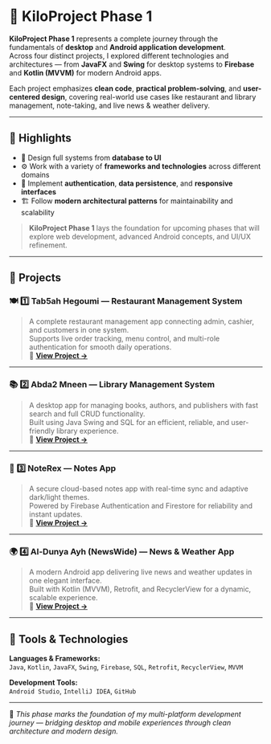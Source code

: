 # 🚀 KiloProject Phase 1

**KiloProject Phase 1** represents a complete journey through the fundamentals of **desktop** and **Android application development**.  
Across four distinct projects, I explored different technologies and architectures — from **JavaFX** and **Swing** for desktop systems to **Firebase** and **Kotlin (MVVM)** for modern Android apps.

Each project emphasizes **clean code**, **practical problem-solving**, and **user-centered design**, covering real-world use cases like restaurant and library management, note-taking, and live news & weather delivery.

---

## 🎯 Highlights

- 🧩 Design full systems from **database to UI**
- ⚙️ Work with a variety of **frameworks and technologies** across different domains
- 🔐 Implement **authentication**, **data persistence**, and **responsive interfaces**
- 🏗️ Follow **modern architectural patterns** for maintainability and scalability

> **KiloProject Phase 1** lays the foundation for upcoming phases that will explore web development, advanced Android concepts, and UI/UX refinement.

---

## 🧠 Projects

### 🍽️ **1️⃣ Tab5ah Hegoumi — Restaurant Management System**  
> A complete restaurant management app connecting admin, cashier, and customers in one system.  
> Supports live order tracking, menu control, and multi-role authentication for smooth daily operations.  
📁 **[View Project →](https://github.com/ahmedmmesmail/KiloProject/tree/main/Phase%201/Tab5ah%20Hegoumi)**  

---

### 📚 **2️⃣ Abda2 Mneen — Library Management System**  
> A desktop app for managing books, authors, and publishers with fast search and full CRUD functionality.  
> Built using Java Swing and SQL for an efficient, reliable, and user-friendly library experience.  
📁 **[View Project →](https://github.com/ahmedmmesmail/KiloProject/tree/main/Phase%201/Abda2%20Mneen)**  

---

### 📝 **3️⃣ NoteRex — Notes App**  
> A secure cloud-based notes app with real-time sync and adaptive dark/light themes.  
> Powered by Firebase Authentication and Firestore for reliability and instant updates.  
📁 **[View Project →](https://github.com/ahmedmmesmail/KiloProject/tree/main/Phase%201/NoteRex)**  

---

### 🌍 **4️⃣ Al-Dunya Ayh (NewsWide) — News & Weather App**  
> A modern Android app delivering live news and weather updates in one elegant interface.  
> Built with Kotlin (MVVM), Retrofit, and RecyclerView for a dynamic, scalable experience.  
📁 **[View Project →](https://github.com/ahmedmmesmail/KiloProject/tree/main/Phase%201/Al-Dunya%20Ayh)**  

---


## 🧰 Tools & Technologies

**Languages & Frameworks:**  
`Java`, `Kotlin`, `JavaFX`, `Swing`, `Firebase`, `SQL`, `Retrofit`, `RecyclerView`, `MVVM`

**Development Tools:**  
`Android Studio`, `IntelliJ IDEA`, `GitHub`

---

📍 *This phase marks the foundation of my multi-platform development journey — bridging desktop and mobile experiences through clean architecture and modern design.*
